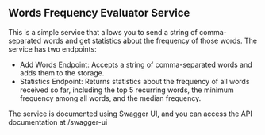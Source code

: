 ## Words Frequency Evaluator Service
This is a simple service that allows you to send a string of comma-separated words and get statistics about the frequency of those words. 
The service has two endpoints:
 - Add Words Endpoint: Accepts a string of comma-separated words and adds them to the storage.
 - Statistics Endpoint: Returns statistics about the frequency of all words received so far, including the top 5 recurring words, 
the minimum frequency among all words, and the median frequency.

The service is documented using Swagger UI, and you can access the API documentation at /swagger-ui

